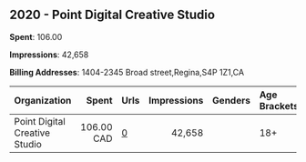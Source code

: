 ## 2020 - Point Digital Creative Studio 
**Spent**: 106.00

**Impressions**: 42,658

**Billing Addresses**: 1404-2345 Broad street,Regina,S4P 1Z1,CA

|Organization|Spent|Urls|Impressions|Genders|Age Brackets|Country Codes|
|:---|---:|:---|---:|:---|:---|:---|
|Point Digital Creative Studio|106.00 CAD|[0](https://www.snap.com/political-ads/asset/b8ce228af6aeb7cf1e4192e7c30bb8318265391deb24ce78b746b54e0a83a7d4?mediaType=mp4)|42,658||18+|united states|
